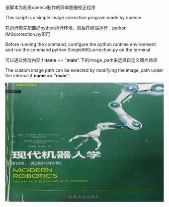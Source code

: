 该脚本为利用opencv制作的简单图像校正程序

This script is a simple image correction program made by opencv

在运行前先配置好python运行环境，然后在终端运行：python IMGcorrection.py即可

Before running the command, configure the python runtime environment and run the command python SimpleIMGcorrection.py on the terminal

可以通过修改内部if __name__ == "__main__":下的image_path来选择自定义图片路径

The custom image path can be selected by modifying the image_path under the internal if __name__ == "__main__":


![OpenCV Using IMGcorrection](result.jpg)
